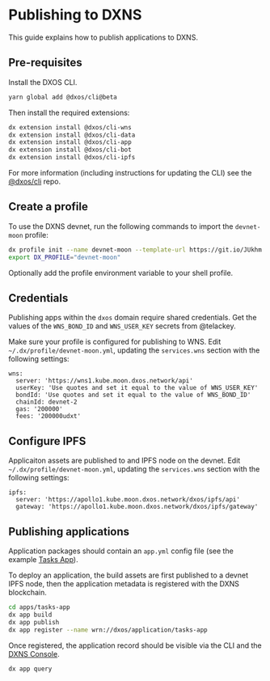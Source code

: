 # Publishing to DXNS

This guide explains how to publish applications to DXNS.

## Pre-requisites

Install the DXOS CLI.

```bash
yarn global add @dxos/cli@beta
```

Then install the required extensions:

```bash
dx extension install @dxos/cli-wns
dx extension install @dxos/cli-data
dx extension install @dxos/cli-app
dx extension install @dxos/cli-bot
dx extension install @dxos/cli-ipfs
```

For more information (including instructions for updating the CLI) see the 
[@dxos/cli](https://github.com/dxos/cli/blob/main/packages/cli/README.md) repo.

## Create a profile

To use the DXNS devnet, run the following commands to import the `devnet-moon` profile:

```bash
dx profile init --name devnet-moon --template-url https://git.io/JUkhm
export DX_PROFILE="devnet-moon"
```

Optionally add the profile environment variable to your shell profile.

## Credentials

Publishing apps within the `dxos` domain require shared credentials.
Get the values of the `WNS_BOND_ID` and `WNS_USER_KEY` secrets from @telackey.

Make sure your profile is configured for publishing to WNS. 
Edit `~/.dx/profile/devnet-moon.yml`, updating the `services.wns` section with the following settings:

```
wns:
  server: 'https://wns1.kube.moon.dxos.network/api'
  userKey: 'Use quotes and set it equal to the value of WNS_USER_KEY'
  bondId: 'Use quotes and set it equal to the value of WNS_BOND_ID'
  chainId: devnet-2
  gas: '200000'
  fees: '200000udxt'
```

## Configure IPFS

Applicaiton assets are published to and IPFS node on the devnet.
Edit `~/.dx/profile/devnet-moon.yml`, updating the `services.wns` section with the following settings:

```
ipfs:
  server: 'https://apollo1.kube.moon.dxos.network/dxos/ipfs/api'
  gateway: 'https://apollo1.kube.moon.dxos.network/dxos/ipfs/gateway'
```

## Publishing applications

Application packages should contain an `app.yml` config file 
(see the example [Tasks App](https://github.com/dxos/tutorials/tree/main/apps/tasks-app)).

To deploy an application, the build assets are first published to a devnet IPFS node,
then the application metadata is registered with the DXNS blockchain.

```bash
cd apps/tasks-app
dx app build
dx app publish
dx app register --name wrn://dxos/application/tasks-app
```

Once registered, the application record should be visible via the CLI and the 
[DXNS Console](https://apollo1.kube.moon.dxos.network/app/wrn:dxos:application:console/#/apps).

```bash
dx app query
```
